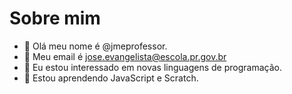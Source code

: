 # Sobre mim
- 👋 Olá meu nome é @jmeprofessor.
- 🌱 Meu email é jose.evangelista@escola.pr.gov.br
- 👀 Eu estou interessado em novas linguagens de programação.
- 🌱 Estou aprendendo JavaScript e Scratch.
